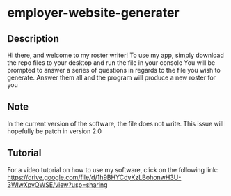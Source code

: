 # employer-website-generater

## Description
Hi there, and welcome to my roster writer!
To use my app, simply download the repo files to your desktop and run the file in your console
You will be prompted to answer a series of questions in regards to the file you wish to generate. Answer them all and the program will produce a new roster for you

## Note
In the current version of the software, the file does not write. This issue will hopefully be patch in version 2.0

## Tutorial
For a video tutorial on how to use my software, click on the following link:
https://drive.google.com/file/d/1h9BHYCdyKzLBohonwH3U-3WlwXpvQWSE/view?usp=sharing
